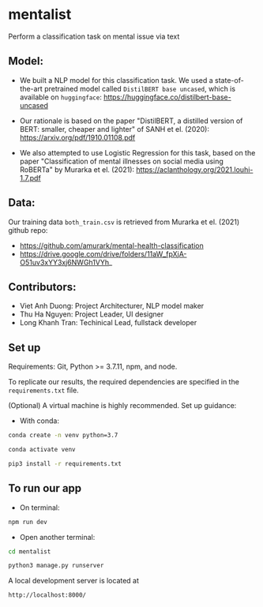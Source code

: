 # mentalist
Perform a classification task on mental issue via text

## Model:
* We built a NLP model for this classification task. We used a state-of-the-art pretrained model called `DistilBERT base uncased`, which is available on `huggingface`:
https://huggingface.co/distilbert-base-uncased

* Our rationale is based on the paper "DistilBERT, a distilled version of BERT: smaller, cheaper and lighter" of SANH et el. (2020):
https://arxiv.org/pdf/1910.01108.pdf

* We also attempted to use Logistic Regression for this task, based on the paper "Classification of mental illnesses on social media using RoBERTa" by Murarka et el. (2021):
https://aclanthology.org/2021.louhi-1.7.pdf

## Data:
Our training data `both_train.csv` is retrieved from Murarka et el. (2021) github repo:
* https://github.com/amurark/mental-health-classification
* https://drive.google.com/drive/folders/11aW_fpXjA-O51uv3xYY3xj6NWGh1VYh_

## Contributors:
* Viet Anh Duong: Project Architecturer, NLP model maker
* Thu Ha Nguyen: Project Leader, UI designer
* Long Khanh Tran: Techinical Lead, fullstack developer

## Set up
Requirements: Git, Python >= 3.7.11, npm, and node.

To replicate our results, the required dependencies are specified in the `requirements.txt` file.

(Optional) A virtual machine is highly recommended. Set up guidance:
* With conda:
```bash
conda create -n venv python=3.7
```
```bash
conda activate venv
```
```bash
pip3 install -r requirements.txt
```

## To run our app
* On terminal:
```bash
npm run dev
```
* Open another terminal:
```bash
cd mentalist
```
```bash
python3 manage.py runserver
```
A local development server is located at
```bash
http://localhost:8000/
```